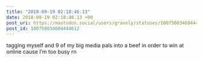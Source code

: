 ```yaml
---
title: "2018-09-19 02:18:46.13"
date: 2018-09-19 02:18:46.13 +00
post_uri: https://mastodon.social/users/gravely/statuses/100750034604444612
post_id: 100750034604444612
---
```

tagging myself and 9 of my big media pals into a beef in order to win at online cause I’m too busy rn


